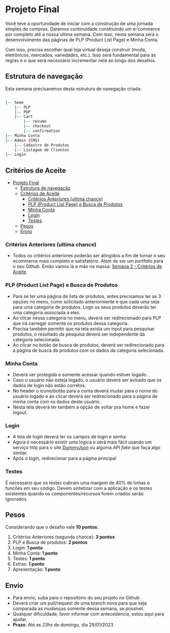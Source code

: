 # Projeto Final

Você teve a oportunidade de iniciar com a construção de uma jornada simples de compras. Daremos continuidade construindo um e-commerce por completo até a nossa ultima semana. Com isso, nesta semana será o desenvolvimento das páginas de PLP (Product List Page) e Minha Conta.

Com isso, precisa escolher qual loja virtual deseja construir (moda, eletrônicos, mercados, variedades, etc.). Isso será fundamental para as regras e o que será necessário incrementar nela ao longo dos desafios.

## Estrutura de navegação

Esta semana precisaremos desta estrutura de navegação criada:

```bash

|-- home
    |-- PLP
    |-- PDP
    |-- Cart
        |-- resume
        |-- checkout
        |-- confirmation
|-- Minha Conta
|-- Admin (CMS)
    |-- Cadastro de Produtos
    |-- Listagem de Clientes
|-- Login

```

## Critérios de Aceite

- [Projeto Final](#projeto-final)
  - [Estrutura de navegação](#estrutura-de-navegação)
  - [Critérios de Aceite](#critérios-de-aceite)
    - [Critérios Anteriores (ultima chance)](#critérios-anteriores-ultima-chance)
    - [PLP (Product List Page) e Busca de Produtos](#plp-product-list-page-e-busca-de-produtos)
    - [Minha Conta](#minha-conta)
    - [Login](#login)
    - [Testes](#testes)
  - [Pesos](#pesos)
  - [Envio](#envio)

### Critérios Anteriores (ultima chance)

- Todos os critérios anteriores poderão ser atingidos a fim de tornar o seu ecommerce mais completo e satisfatório. Além de ser um portfolio para o seu Github. Então vamos lá e mão na massa: [Semana 2 - Critérios de Aceite](../semana-2/DESAFIO_S2.md)

### PLP (Product List Page) e Busca de Produtos

- Para se ter uma página de lista de produtos, antes precisamos ter as 3 opções no menu, como solicitado anteriormente e que cada uma seja para uma categoria de produtos. Logo os seus produtos deverão ter uma categoria associada a eles.
- Ao clicar nessa categoria no menu, deverá ser redirecionado para PLP que irá carregar somente os produtos dessa categoria.
- Precisa também permitir que na tela exista um input para pesquisar produtos, o resultado da pesquisa deverá ser independente da categoria selecionada. 
- Ao clicar no botão de busca de produtos, deverá ser redirecionado para a página de busca de produtos com os dados da categoria selecionada.

### Minha Conta

- Deverá ser protegida e somente acessar quando estiver logado.
- Caso o usuário não esteja logado, o usuário deverá ser avisado que os dados de login não estão corretos.
- No header o ícone/botão para a conta deverá mudar para o nome do usuário logado e ao clicar deverá ser redirecionado para a página de minha conta com os dados deste usuário.
- Nesta tela deverá ter também a opção de voltar pra home e fazer logout.

### Login

- A tela de login deverá ter os campos de login e senha.
- Agora é necessário existir uma lógica e será mais fácil usando um serviço http para o site [DummyJson](https://dummyjson.com/docs/auth) ou alguma *API fake* que faça algo similar.
- Após o login, redirecionar para a página principal

### Testes

É necessario que os testes cubram uma margem de 40% de linhas e funcões em seu código. Devem sintetizar com a aplicação e os testes existentes quando os componentes/recursos forem criados serão ignorados. 

## Pesos

Considerando que o desafio vale **10 pontos**:

1. Critérios Anteriores (segunda chance): **3 pontos**
2. PLP e Busca de produtos: **2 pontos**
3. Login: **1 ponto**
4. Minha Conta: **1 ponto**
5. Testes: **1 ponto**
6. Extras: **1 ponto**
7. Apresentação: **1 ponto**

## Envio

- Para envio, suba para o repositório do seu projeto no Github
- Deverá criar um pull/request de uma branch nova para que seja comparada as mudanças somente dessa semana, se possível.
- Qualquer dificuldade, favor informar com antecedencia, estou aqui para ajudar.
- **Prazo**: Até as *23hs* de domingo, dia 29/01/2023